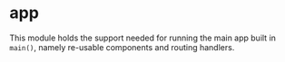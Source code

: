 # app

This module holds the support needed for running the main app built in `main()`, namely re-usable components and
routing handlers.